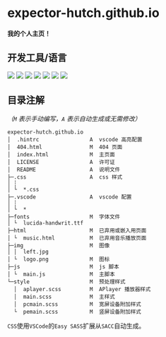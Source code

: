 # expector-hutch.github.io
**我的个人主页！**

## 开发工具/语言
![](https://img.shields.io/badge/VSCode-0078D4?style=for-the-badge&logo=visual%20studio%20code&logoColor=white)
![](https://img.shields.io/badge/H5-f5580a?style=for-the-badge&logo=html5&logoColor=white)
![](https://img.shields.io/badge/SASS-cc6699?style=for-the-badge&logo=sass&logoColor=white)
![](https://img.shields.io/badge/CSS3-007dc6?style=for-the-badge&logo=css3&logoColor=white)
![](https://img.shields.io/badge/JS-f7df1e?style=for-the-badge&logo=javascript&logoColor=white)
![](https://img.shields.io/badge/MD-black?style=for-the-badge&logo=markdown&logoColor=white)
![](https://user-images.githubusercontent.com/105506585/209420486-d56689af-ea02-441a-bd8f-2a98d662fe98.svg)

## 目录注解
*（`M` 表示手动编写，`A` 表示自动生成或无需修改）*
```
expector-hutch.github.io
│  .hintrc                A  vscode 高亮配置
│  404.html               M  404 页面
│  index.html             M  主页面
│  LICENSE                A  许可证
│  README                 A  说明文件
├─.css                    A  css 样式
│ ┆
│ └  *.css
├─.vscode                 A  vscode 配置
│ ┆
│ └  *
├─fonts                   M  字体文件
│ └  lucida-handwrit.ttf
├─html                    M  已弃用或嵌入用页面
│ └  music.html           M  已弃用音乐播放页面
├─img                     M  图像
│ │  left.jpg
│ └  logo.png             M  图标
├─js                      M  js 脚本
│ └  main.js              M  主脚本
└─style                   M  预处理样式
  │  aplayer.scss         M  APlayer 播放器样式
  │  main.scss            M  主样式
  │  pcmain.scss          M  宽屏设备附加样式
  └  pemain.scss          M  竖屏设备附加样式
```

`CSS`使用`VSCode`的`Easy SASS`扩展从`SACC`自动生成。
